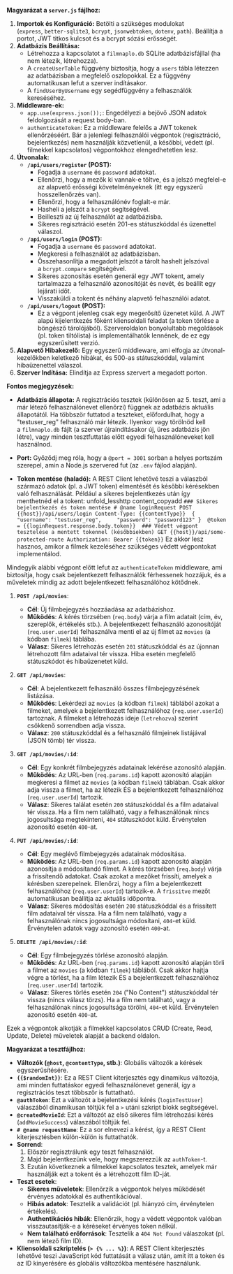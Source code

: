 **Magyarázat a `server.js` fájlhoz:**

1. **Importok és Konfiguráció:** Betölti a szükséges modulokat (`express`, `better-sqlite3`, `bcrypt`, `jsonwebtoken`, `dotenv`, `path`). Beállítja a portot, JWT titkos kulcsot és a bcrypt sózási erősségét.
2. **Adatbázis Beállítása:**
   * Létrehozza a kapcsolatot a `filmnaplo.db` SQLite adatbázisfájllal (ha nem létezik, létrehozza).
   * A `createUserTable` függvény biztosítja, hogy a `users` tábla létezzen az adatbázisban a megfelelő oszlopokkal. Ez a függvény automatikusan lefut a szerver indításakor.
   * A `findUserByUsername` egy segédfüggvény a felhasználók kereséséhez.
3. **Middleware-ek:**
   * `app.use(express.json());`: Engedélyezi a bejövő JSON adatok feldolgozását a request body-ban.
   * `authenticateToken`: Ez a middleware felelős a JWT tokenek ellenőrzéséért. Bár a jelenlegi felhasználói végpontok (regisztráció, bejelentkezés) nem használják közvetlenül, a későbbi, védett (pl. filmekkel kapcsolatos) végpontokhoz elengedhetetlen lesz.
4. **Útvonalak:**
   * **`/api/users/register` (POST):**
     * Fogadja a `username` és `password` adatokat.
     * Ellenőrzi, hogy a mezők ki vannak-e töltve, és a jelszó megfelel-e az alapvető erősségi követelményeknek (itt egy egyszerű hosszellenőrzés van).
     * Ellenőrzi, hogy a felhasználónév foglalt-e már.
     * Hasheli a jelszót a `bcrypt` segítségével.
     * Beilleszti az új felhasználót az adatbázisba.
     * Sikeres regisztráció esetén 201-es státuszkóddal és üzenettel válaszol.
   * **`/api/users/login` (POST):**
     * Fogadja a `username` és `password` adatokat.
     * Megkeresi a felhasználót az adatbázisban.
     * Összehasonlítja a megadott jelszót a tárolt hashelt jelszóval a `bcrypt.compare` segítségével.
     * Sikeres azonosítás esetén generál egy JWT tokent, amely tartalmazza a felhasználó azonosítóját és nevét, és beállít egy lejárati időt.
     * Visszaküldi a tokent és néhány alapvető felhasználói adatot.
   * **`/api/users/logout` (POST):**
     * Ez a végpont jelenleg csak egy megerősítő üzenetet küld. A JWT alapú kijelentkezés főként kliensoldali feladat (a token törlése a böngésző tárolójából). Szerveroldalon bonyolultabb megoldások (pl. token tiltólista) is implementálhatók lennének, de ez egy egyszerűsített verzió.
5. **Alapvető Hibakezelő:** Egy egyszerű middleware, ami elfogja az útvonal-kezelőkben keletkező hibákat, és 500-as státuszkóddal, valamint hibaüzenettel válaszol.
6. **Szerver Indítása:** Elindítja az Express szervert a megadott porton.
   
   

**Fontos megjegyzések:**

* **Adatbázis állapota:** A regisztrációs tesztek (különösen az 5. teszt, ami a már létező felhasználónevet ellenőrzi) függnek az adatbázis aktuális állapotától. Ha többször futtatod a teszteket, előfordulhat, hogy a "testuser_reg" felhasználó már létezik. Ilyenkor vagy törölnöd kell a `filmnaplo.db` fájlt (a szerver újraindításakor új, üres adatbázis jön létre), vagy minden tesztfuttatás előtt egyedi felhasználóneveket kell használnod.

* **Port:** Győződj meg róla, hogy a `@port = 3001` sorban a helyes portszám szerepel, amin a Node.js szervered fut (az `.env` fájlod alapján).

* **Token mentése (haladó):** A REST Client lehetővé teszi a válaszból származó adatok (pl. a JWT token) elmentését és későbbi kérésekben való felhasználását. Például a sikeres bejelentkezés után így menthetnéd el a tokent:
  unfold_lesshttp
  content_copyadd
  `### Sikeres bejelentkezés és token mentése # @name loginRequest POST {{host}}/api/users/login Content-Type: {{contentType}}  {     "username": "testuser_reg",     "password": "password123" }  @token = {{loginRequest.response.body.token}}  ### Védett végpont tesztelése a mentett tokennel (későbbiekben) GET {{host}}/api/some-protected-route Authorization: Bearer {{token}}`
  Ez akkor lesz hasznos, amikor a filmek kezeléséhez szükséges védett végpontokat implementálod. 

Mindegyik alábbi végpont előtt lefut az `authenticateToken` middleware, ami biztosítja, hogy csak bejelentkezett felhasználók férhessenek hozzájuk, és a műveletek mindig az adott bejelentkezett felhasználóhoz kötődnek.

1. **`POST /api/movies`**:
   
   * **Cél**: Új filmbejegyzés hozzáadása az adatbázishoz.
   * **Működés**: A kérés törzsében (`req.body`) várja a film adatait (cím, év, szereplők, értékelés stb.). A bejelentkezett felhasználó azonosítóját (`req.user.userId`) felhasználva menti el az új filmet az `movies` (a kódban `filmek`) táblába.
   * **Válasz**: Sikeres létrehozás esetén `201` státuszkóddal és az újonnan létrehozott film adataival tér vissza. Hiba esetén megfelelő státuszkódot és hibaüzenetet küld.

2. **`GET /api/movies`**:
   
   * **Cél**: A bejelentkezett felhasználó összes filmbejegyzésének listázása.
   * **Működés**: Lekérdezi az `movies` (a kódban `filmek`) táblából azokat a filmeket, amelyek a bejelentkezett felhasználóhoz (`req.user.userId`) tartoznak. A filmeket a létrehozás ideje (`letrehozva`) szerint csökkenő sorrendben adja vissza.
   * **Válasz**: `200` státuszkóddal és a felhasználó filmjeinek listájával (JSON tömb) tér vissza.

3. **`GET /api/movies/:id`**:
   
   * **Cél**: Egy konkrét filmbejegyzés adatainak lekérése azonosító alapján.
   * **Működés**: Az URL-ben (`req.params.id`) kapott azonosító alapján megkeresi a filmet az `movies` (a kódban `filmek`) táblában. Csak akkor adja vissza a filmet, ha az létezik ÉS a bejelentkezett felhasználóhoz (`req.user.userId`) tartozik.
   * **Válasz**: Sikeres találat esetén `200` státuszkóddal és a film adataival tér vissza. Ha a film nem található, vagy a felhasználónak nincs jogosultsága megtekinteni, `404` státuszkódot küld. Érvénytelen azonosító esetén `400`-at.

4. **`PUT /api/movies/:id`**:
   
   * **Cél**: Egy meglévő filmbejegyzés adatainak módosítása.
   * **Működés**: Az URL-ben (`req.params.id`) kapott azonosító alapján azonosítja a módosítandó filmet. A kérés törzsében (`req.body`) várja a frissítendő adatokat. Csak azokat a mezőket frissíti, amelyek a kérésben szerepelnek. Ellenőrzi, hogy a film a bejelentkezett felhasználóhoz (`req.user.userId`) tartozik-e. A `frissitve` mezőt automatikusan beállítja az aktuális időpontra.
   * **Válasz**: Sikeres módosítás esetén `200` státuszkóddal és a frissített film adataival tér vissza. Ha a film nem található, vagy a felhasználónak nincs jogosultsága módosítani, `404`-et küld. Érvénytelen adatok vagy azonosító esetén `400`-at.

5. **`DELETE /api/movies/:id`**:
   
   * **Cél**: Egy filmbejegyzés törlése azonosító alapján.
   * **Működés**: Az URL-ben (`req.params.id`) kapott azonosító alapján törli a filmet az `movies` (a kódban `filmek`) táblából. Csak akkor hajtja végre a törlést, ha a film létezik ÉS a bejelentkezett felhasználóhoz (`req.user.userId`) tartozik.
   * **Válasz**: Sikeres törlés esetén `204` ("No Content") státuszkóddal tér vissza (nincs válasz törzs). Ha a film nem található, vagy a felhasználónak nincs jogosultsága törölni, `404`-et küld. Érvénytelen azonosító esetén `400`-at.

Ezek a végpontok alkotják a filmekkel kapcsolatos CRUD (Create, Read, Update, Delete) műveletek alapját a backend oldalon.



**Magyarázat a tesztfájlhoz:**

* **Változók (`@host`, `@contentType`, stb.)**: Globális változók a kérések egyszerűsítésére.
* **`{{$randomInt}}`**: Ez a REST Client kiterjesztés egy dinamikus változója, ami minden futtatáskor egyedi felhasználónevet generál, így a regisztrációs teszt többször is futtatható.
* **`@authToken`**: Ezt a változót a bejelentkezési kérés (`loginTestUser`) válaszából dinamikusan töltjük fel a `>` utáni szkript blokk segítségével.
* **`@createdMovieId`**: Ezt a változót az első sikeres film létrehozási kérés (`addMovieSuccess`) válaszából töltjük fel.
* **`# @name requestName`**: Ez a sor elnevezi a kérést, így a REST Client kiterjesztésben külön-külön is futtathatók.
* **Sorrend**:
  1. Először regisztrálunk egy teszt felhasználót.
  2. Majd bejelentkezünk vele, hogy megszerezzük az `authToken`-t.
  3. Ezután következnek a filmekkel kapcsolatos tesztek, amelyek már használják ezt a tokent és a létrehozott film ID-ját.
* **Teszt esetek**:
  * **Sikeres műveletek**: Ellenőrzik a végpontok helyes működését érvényes adatokkal és authentikációval.
  * **Hibás adatok**: Tesztelik a validációt (pl. hiányzó cím, érvénytelen értékelés).
  * **Authentikációs hibák**: Ellenőrzik, hogy a védett végpontok valóban visszautasítják-e a kéréseket érvényes token nélkül.
  * **Nem található erőforrások**: Tesztelik a `404 Not Found` válaszokat (pl. nem létező film ID).
* **Kliensoldali szkriptelés (`> {% ... %}`)**: A REST Client kiterjesztés lehetővé teszi JavaScript kód futtatását a válasz után, amit itt a token és az ID kinyerésére és globális változókba mentésére használunk.
